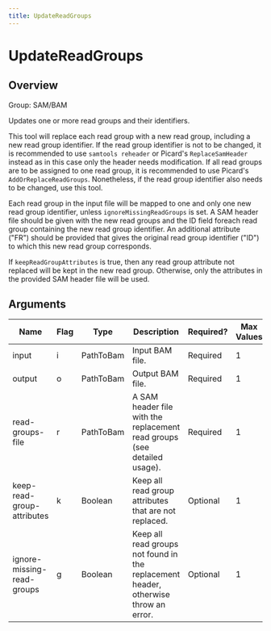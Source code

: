 ```yaml
---
title: UpdateReadGroups
---
```


# UpdateReadGroups

## Overview
Group: SAM/BAM

Updates one or more read groups and their identifiers.

This tool will replace each read group with a new read group, including a new read group identifier.  If the read
group identifier is not to be changed, it is recommended to use `samtools reheader` or Picard's
`ReplaceSamHeader` instead as in this case only the header needs modification. If all read groups are to be
assigned to one read group, it is recommended to use Picard's `AddOrReplaceReadGroups`.  Nonetheless, if the read
group identifier also needs to be changed, use this tool.

Each read group in the input file will be mapped to one and only one new read group identifier, unless
`ignoreMissingReadGroups` is set.  A SAM header file should be given with the new read groups and the ID field
foreach read group containing the new read group identifier.  An additional attribute ("FR") should be provided
that gives the original read group identifier ("ID") to which this new read group corresponds.

If `keepReadGroupAttributes` is true, then any read group attribute not replaced will be kept in the new read
group.  Otherwise, only the attributes in the provided SAM header file will be used.

## Arguments

|Name|Flag|Type|Description|Required?|Max Values|Default Values|
|----|----|----|-----------|---------|----------|--------------|
|input|i|PathToBam|Input BAM file.|Required|1||
|output|o|PathToBam|Output BAM file.|Required|1||
|read-groups-file|r|PathToBam|A SAM header file with the replacement read groups (see detailed usage).|Required|1||
|keep-read-group-attributes|k|Boolean|Keep all read group attributes that are not replaced.|Optional|1|false|
|ignore-missing-read-groups|g|Boolean|Keep all read groups not found in the replacement header, otherwise throw an error.|Optional|1|false|

